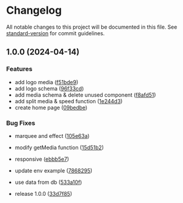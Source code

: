 # Changelog

All notable changes to this project will be documented in this file. See [standard-version](https://github.com/conventional-changelog/standard-version) for commit guidelines.

## 1.0.0 (2024-04-14)


### Features

* add logo media ([f51bde9](https://github.com/bytesyncidn/portofolio-sanity-abub/commit/f51bde9fcd3768857b949c2b04d67d1460aefc7f))
* add logo schema ([96f33cd](https://github.com/bytesyncidn/portofolio-sanity-abub/commit/96f33cdcace79e516012c7cdfd5d13e4af84154e))
* add media schema & delete unused component ([f8afd51](https://github.com/bytesyncidn/portofolio-sanity-abub/commit/f8afd51be4173999a08749e3419d990c695cc3ce))
* add split media & speed function ([1e244d3](https://github.com/bytesyncidn/portofolio-sanity-abub/commit/1e244d3361bbc1a05bae73e327c08ebc4abd67d7))
* create home page ([09bedbe](https://github.com/bytesyncidn/portofolio-sanity-abub/commit/09bedbea513b117d4fd617378aa335ad813c7c6c))


### Bug Fixes

* marquee and effect ([105e63a](https://github.com/bytesyncidn/portofolio-sanity-abub/commit/105e63a98674a63f079f14f236eb1af15f61e67d))
* modify getMedia function ([15d51b2](https://github.com/bytesyncidn/portofolio-sanity-abub/commit/15d51b22e9f67f4e31735afb293def7d3ba80023))
* responsive ([ebbb5e7](https://github.com/bytesyncidn/portofolio-sanity-abub/commit/ebbb5e7f1adeb428cd20603471e81cf1d3f0a761))
* update env example ([7868295](https://github.com/bytesyncidn/portofolio-sanity-abub/commit/7868295023f8df4d42d1a73c66d59259f434f493))
* use data from db ([533a10f](https://github.com/bytesyncidn/portofolio-sanity-abub/commit/533a10f8f9e1d95ff44b0978724c215dc77e0b47))


* release 1.0.0 ([33d7f85](https://github.com/bytesyncidn/portofolio-sanity-abub/commit/33d7f85f22ed8bce5d23b1987fcb0951c5554811))
